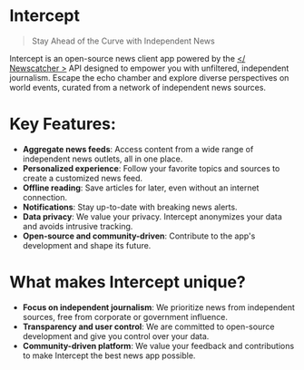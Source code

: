 # Intercept
> Stay Ahead of the Curve with Independent News

Intercept is an open-source news client app powered by the [</ Newscatcher >](https://newscatcherapi.com/) API designed to empower you with unfiltered, independent journalism. Escape the echo chamber and explore diverse perspectives on world events, curated from a network of independent news sources.

# Key Features:

- **Aggregate news feeds**: Access content from a wide range of independent news outlets, all in one place.
- **Personalized experience**: Follow your favorite topics and sources to create a customized news feed.
- **Offline reading**: Save articles for later, even without an internet connection.
- **Notifications**: Stay up-to-date with breaking news alerts.
- **Data privacy**: We value your privacy. Intercept anonymizes your data and avoids intrusive tracking.
- **Open-source and community-driven**: Contribute to the app's development and shape its future.
# What makes Intercept unique?

- **Focus on independent journalism**: We prioritize news from independent sources, free from corporate or government influence.
- **Transparency and user control**: We are committed to open-source development and give you control over your data.
- **Community-driven platform**: We value your feedback and contributions to make Intercept the best news app possible.
